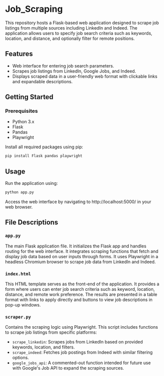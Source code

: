 # Job_Scraping

This repository hosts a Flask-based web application designed to scrape job listings from multiple sources including LinkedIn and Indeed. The application allows users to specify job search criteria such as keywords, location, and distance, and optionally filter for remote positions.

## Features

- Web interface for entering job search parameters.
- Scrapes job listings from LinkedIn, Google Jobs, and Indeed.
- Displays scraped data in a user-friendly web format with clickable links and expandable descriptions.

## Getting Started

### Prerequisites

- Python 3.x
- Flask
- Pandas
- Playwright

Install all required packages using pip:

```bash
pip install Flask pandas playwright
```

## Usage
Run the application using:

```bash
python app.py
```

Access the web interface by navigating to http://localhost:5000/ in your web browser.

## File Descriptions

### `app.py`

The main Flask application file. It initializes the Flask app and handles routing for the web interface. It integrates scraping functions that fetch and display job data based on user inputs through forms. It uses Playwright in a headless Chromium browser to scrape job data from LinkedIn and Indeed.

### `index.html`

This HTML template serves as the front-end of the application. It provides a form where users can enter job search criteria such as keyword, location, distance, and remote work preference. The results are presented in a table format with links to apply directly and buttons to view job descriptions in pop-up windows.

### `scraper.py`

Contains the scraping logic using Playwright. This script includes functions to scrape job listings from specific platforms:
- `scrape_linkedin`: Scrapes jobs from LinkedIn based on provided keywords, location, and filters.
- `scrape_indeed`: Fetches job postings from Indeed with similar filtering options.
- `google_jobs_api`: A commented-out function intended for future use with Google's Job API to expand the scraping sources.
